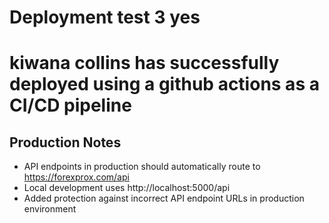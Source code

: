 # Deployment test 3 yes
# kiwana collins has successfully deployed using a github actions as a CI/CD pipeline

## Production Notes
- API endpoints in production should automatically route to https://forexprox.com/api
- Local development uses http://localhost:5000/api
- Added protection against incorrect API endpoint URLs in production environment


